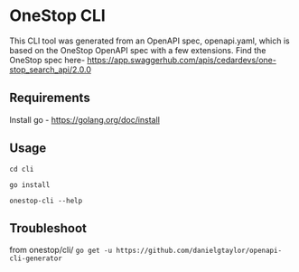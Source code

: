 # OneStop CLI 

This CLI tool was generated from an OpenAPI spec, openapi.yaml, which is based on the OneStop OpenAPI spec with a few extensions. Find the OneStop spec here- https://app.swaggerhub.com/apis/cedardevs/one-stop_search_api/2.0.0 

## Requirements
Install go - https://golang.org/doc/install

## Usage
`cd cli`

`go install`

`onestop-cli --help`

## Troubleshoot 
from onestop/cli/
`go get -u https://github.com/danielgtaylor/openapi-cli-generator`